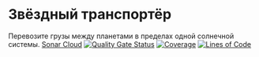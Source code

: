 # Звёздный транспортёр
Перевозите грузы между планетами в пределах одной солнечной системы.
[Sonar Cloud](https://sonarcloud.io/project/overview?id=iuw-team_star_transporter)
[![Quality Gate Status](https://sonarcloud.io/api/project_badges/measure?project=org.sonarsource.sonarqube%3Asonarqube&metric=alert_status)](https://sonarcloud.io/summary/new_code?id=org.sonarsource.sonarqube%3Asonarqube)
[![Coverage](https://sonarcloud.io/api/project_badges/measure?project=org.sonarsource.sonarqube%3Asonarqube&metric=coverage)](https://sonarcloud.io/summary/new_code?id=org.sonarsource.sonarqube%3Asonarqube)
[![Lines of Code](https://sonarcloud.io/api/project_badges/measure?project=org.sonarsource.sonarqube%3Asonarqube&metric=ncloc)](https://sonarcloud.io/summary/new_code?id=org.sonarsource.sonarqube%3Asonarqube)
